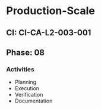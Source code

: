 # Production-Scale

## CI: CI-CA-L2-003-001
## Phase: 08

### Activities
- Planning
- Execution
- Verification
- Documentation
